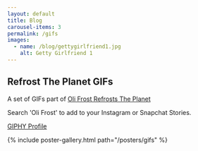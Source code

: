 ```yaml
---
layout: default
title: Blog
carousel-items: 3
permalink: /gifs
images:
  - name: /blog/gettygirlfriend1.jpg
    alt: Getty Girlfriend 1
---
```


## Refrost The Planet GIFs

A set of GIFs part of [Oli Frost Refrosts The Planet](/refrost)

Search 'Oli Frost' to add to your Instagram or Snapchat Stories.

[GIPHY Profile](http://giphy.com/olifrost)

{% include poster-gallery.html path="/posters/gifs" %}
